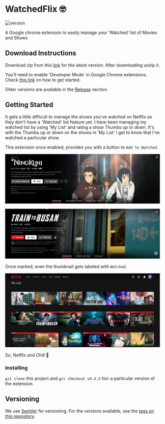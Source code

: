 # WatchedFlix 🤓

![version](https://img.shields.io/badge/version-0.0.1-green.svg)

A Google chrome extension to easily manage your 'Watched' list of Movies and Shows

## Download Instructions
Download zip from this [link](https://github.com/surajsau/WatchedFlix/archive/v0.0.1.zip) for the latest version. After downloading unzip it.

You'll need to enable 'Developer Mode' in Google Chrome extensions. Check [this link](https://developer.chrome.com/extensions/getstarted) on how to get started.

Older versions are available in the [Release](https://github.com/surajsau/WatchedFlix/releases) section.

## Getting Started

It gets a little difficult to manage the shows you've watched on Netflix as they don't have a 'Watched' list feature yet. I have been managing my watched list by using 'My List' and rating a show Thumbs up or down. It's with the Thumbs up or down on the shows in 'My List' I get to know that I've watched a particular show.

This extension once enabled, provides you with a button to `Add to Watched`. 

![Add to Watched](https://raw.githubusercontent.com/surajsau/Netflix-ChromeXtsn/master/images/add_to_watch.png)

![Added to Watched](https://raw.githubusercontent.com/surajsau/Netflix-ChromeXtsn/master/images/watched.png)

Once marked, even the thumbnail gets labeled with `Watched`.

![Watched label](https://raw.githubusercontent.com/surajsau/Netflix-ChromeXtsn/master/images/label.png)

<!-- Also, there's a `Watched List` tab which will show you the list of all the Shows you've marked `Watched`. -->

<!-- ![Watched List](https://raw.githubusercontent.com/surajsau/Netflix-ChromeXtsn/master/images/watched_list.png) -->

So, Netflix and Chill 🥳

### Installing

`git clone` this project and `git checkout vX.X.X` forr a particular version of the extension. 

## Versioning

We use [SemVer](http://semver.org/) for versioning. For the versions available, see the [tags on this repository](https://github.com/surajsau/Netflix-ChromeXtsn/tags). 

